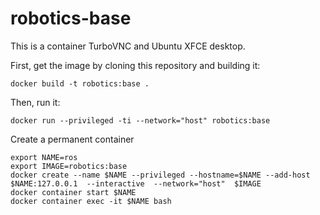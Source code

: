 # robotics-base

This is a container TurboVNC and Ubuntu XFCE desktop.

First, get the image by cloning this repository and building it:
```
docker build -t robotics:base .
```

Then, run it:
```
docker run --privileged -ti --network="host" robotics:base
```

Create a permanent container
```
export NAME=ros
export IMAGE=robotics:base
docker create --name $NAME --privileged --hostname=$NAME --add-host $NAME:127.0.0.1  --interactive  --network="host"  $IMAGE
docker container start $NAME
docker container exec -it $NAME bash
```

